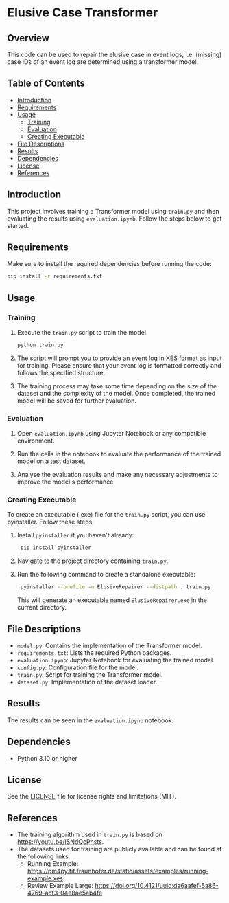 # Elusive Case Transformer

## Overview

This code can be used to repair the elusive case in event logs, i.e. (missing) case IDs of an event log are determined 
using a transformer model.

## Table of Contents

- [Introduction](#introduction)
- [Requirements](#requirements)
- [Usage](#usage)
  - [Training](#training)
  - [Evaluation](#evaluation)
  - [Creating Executable](#creating-executable)
- [File Descriptions](#file-descriptions)
- [Results](#results)
- [Dependencies](#dependencies)
- [License](#license)
- [References](#references)

## Introduction

This project involves training a Transformer model using `train.py` and then evaluating the results using 
`evaluation.ipynb`. Follow the steps below to get started.

## Requirements

Make sure to install the required dependencies before running the code:

```bash
pip install -r requirements.txt
```

## Usage

### Training

1. Execute the `train.py` script to train the model.
   ```bash
   python train.py
   ```

2. The script will prompt you to provide an event log in XES format as input for training. Please ensure that your 
   event log is formatted correctly and follows the specified structure.

3. The training process may take some time depending on the size of the dataset and the complexity of the model. Once 
   completed, the trained model will be saved for further evaluation.

### Evaluation

1. Open `evaluation.ipynb` using Jupyter Notebook or any compatible environment.

2. Run the cells in the notebook to evaluate the performance of the trained model on a test dataset.

3. Analyse the evaluation results and make any necessary adjustments to improve the model's performance.

### Creating Executable

To create an executable (.exe) file for the `train.py` script, you can use pyinstaller. Follow these steps:

1. Install `pyinstaller` if you haven't already:
   ```bash
    pip install pyinstaller
   ```
   
2. Navigate to the project directory containing `train.py`.

3. Run the following command to create a standalone executable:
   ```bash
    pyinstaller --onefile -n ElusiveRepairer --distpath . train.py
   ```
   This will generate an executable named `ElusiveRepairer.exe` in the current directory.

## File Descriptions

- `model.py`: Contains the implementation of the Transformer model. 
- `requirements.txt`: Lists the required Python packages.
- `evaluation.ipynb`: Jupyter Notebook for evaluating the trained model. 
- `config.py`: Configuration file for the model. 
- `train.py`: Script for training the Transformer model. 
- `dataset.py`: Implementation of the dataset loader.

## Results

The results can be seen in the `evaluation.ipynb` notebook.

## Dependencies

- Python 3.10 or higher

## License

See the [LICENSE](LICENSE.md) file for license rights and limitations (MIT).

## References

- The training algorithm used in `train.py` is based on https://youtu.be/ISNdQcPhsts.
- The datasets used for training are publicly available and can be found at the following links:
  - Running Example: https://pm4py.fit.fraunhofer.de/static/assets/examples/running-example.xes
  - Review Example Large: https://doi.org/10.4121/uuid:da6aafef-5a86-4769-acf3-04e8ae5ab4fe